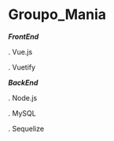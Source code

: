 # Groupo_Mania


**_FrontEnd_**

. Vue.js

. Vuetify

**_BackEnd_**

. Node.js

. MySQL

. Sequelize
